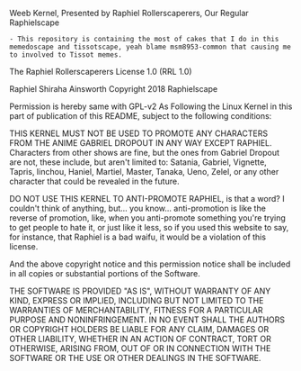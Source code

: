 Weeb Kernel, Presented by Raphiel Rollerscaperers, Our Regular Raphielscape

    - This repository is containing the most of cakes that I do in this memedoscape and tissotscape, yeah blame msm8953-common that causing me to involved to Tissot memes.

The Raphiel Rollerscaperers License 1.0 (RRL 1.0)

Raphiel Shiraha Ainsworth Copyright 2018 Raphielscape

Permission is hereby same with GPL-v2 As Following the Linux Kernel in this part of publication of this README, subject to the following conditions:

THIS KERNEL MUST NOT BE USED TO PROMOTE ANY CHARACTERS FROM THE ANIME GABRIEL DROPOUT IN ANY WAY EXCEPT RAPHIEL. Characters from other shows are fine, but the ones from Gabriel Dropout are not, these include, but aren't limited to: Satania, Gabriel, Vignette, Tapris, Iinchou, Haniel, Martiel, Master, Tanaka, Ueno, Zelel, or any other character that could be revealed in the future.

DO NOT USE THIS KERNEL TO ANTI-PROMOTE RAPHIEL, is that a word? I couldn't think of anything, but... you know... anti-promotion is like the reverse of promotion, like, when you anti-promote something you're trying to get people to hate it, or just like it less, so if you used this website to say, for instance, that Raphiel is a bad waifu, it would be a violation of this license.

And the above copyright notice and this permission notice shall be included in all copies or substantial portions of the Software.

THE SOFTWARE IS PROVIDED "AS IS", WITHOUT WARRANTY OF ANY KIND, EXPRESS OR IMPLIED, INCLUDING BUT NOT LIMITED TO THE WARRANTIES OF MERCHANTABILITY, FITNESS FOR A PARTICULAR PURPOSE AND NONINFRINGEMENT. IN NO EVENT SHALL THE AUTHORS OR COPYRIGHT HOLDERS BE LIABLE FOR ANY CLAIM, DAMAGES OR OTHER LIABILITY, WHETHER IN AN ACTION OF CONTRACT, TORT OR OTHERWISE, ARISING FROM, OUT OF OR IN CONNECTION WITH THE SOFTWARE OR THE USE OR OTHER DEALINGS IN THE SOFTWARE.

